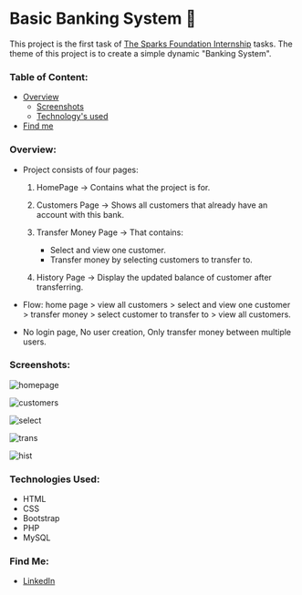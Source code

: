 # Basic Banking System :bank:
This project is the first task of [The Sparks Foundation Internship](https://www.thesparksfoundationsingapore.org/) tasks.
The theme of this project is to create a simple dynamic "Banking System". 
### Table of Content:
- [Overview](https://github.com/asmaaraafat27/Basic-Banking-System/blob/main/README.md#overview)
   - [Screenshots](https://github.com/asmaaraafat27/Basic-Banking-System/blob/main/README.md#screenshots)
   - [Technology's used](https://github.com/asmaaraafat27/Basic-Banking-System/blob/main/README.md#technologys-used)
- [Find me](https://github.com/asmaaraafat27/Basic-Banking-System/blob/main/README.md#find-me)

### Overview:
- Project consists of four pages:
     1. HomePage -> Contains what the project is for.

     2. Customers Page -> Shows all customers that already have an account with this bank.

     3. Transfer Money Page -> That contains:
         - Select and view one customer.
         - Transfer money by selecting customers to transfer to.

     4. History Page -> Display the updated balance of customer after transferring.

- Flow: home page > view all customers > select and view one customer > transfer money > select customer to transfer to > view all customers.
- No login page, No user creation, Only transfer money between multiple users.

### Screenshots:
![homepage](https://user-images.githubusercontent.com/89736386/208203087-41300538-4126-4124-9f5f-d8ad49a65711.jpg)

![customers](https://user-images.githubusercontent.com/89736386/208203114-0b392998-7b5c-4bce-a61a-ce114bcf1e8e.jpg)

![select](https://user-images.githubusercontent.com/89736386/208326086-8401b59d-8b78-4fea-a960-591569f2440d.jpg)

![trans](https://user-images.githubusercontent.com/89736386/208326098-5bcc87d1-4d5d-4466-ab18-5b3095c0a8bb.jpg)

![hist](https://user-images.githubusercontent.com/89736386/208326110-a7e8f2f0-abb0-4ba0-ba28-1a62199a0b85.jpg)

### Technologies Used:
- HTML
- CSS
- Bootstrap
- PHP
- MySQL

### Find Me:
- [LinkedIn](https://www.linkedin.com/in/asmaaraafat/)
